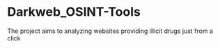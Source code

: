 # Darkweb_OSINT-Tools
 The project aims to analyzing  websites providing illicit drugs just from a click
